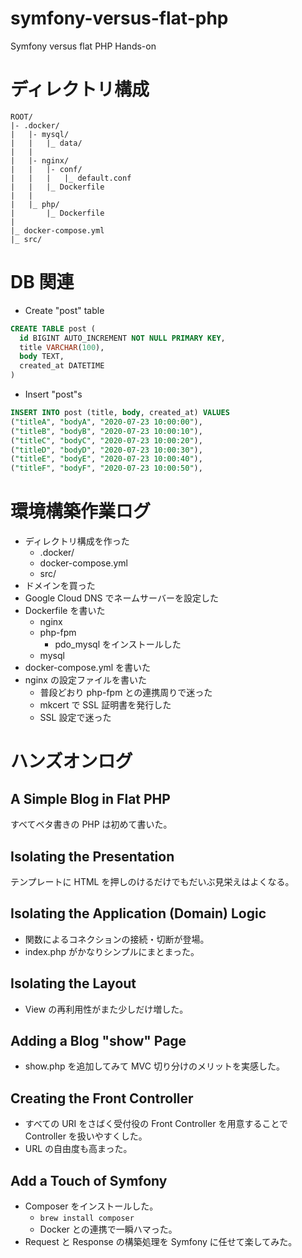 # symfony-versus-flat-php

Symfony versus flat PHP Hands-on

# ディレクトリ構成

```
ROOT/
|- .docker/
|   |- mysql/
|   |   |_ data/
|   |
|   |- nginx/
|   |   |- conf/
|   |   |   |_ default.conf
|   |   |_ Dockerfile
|   |
|   |_ php/
|       |_ Dockerfile
|
|_ docker-compose.yml
|_ src/
```

# DB 関連

- Create "post" table

```sql
CREATE TABLE post (
  id BIGINT AUTO_INCREMENT NOT NULL PRIMARY KEY,
  title VARCHAR(100),
  body TEXT,
  created_at DATETIME
)
```

- Insert "post"s

```sql
INSERT INTO post (title, body, created_at) VALUES
("titleA", "bodyA", "2020-07-23 10:00:00"),
("titleB", "bodyB", "2020-07-23 10:00:10"),
("titleC", "bodyC", "2020-07-23 10:00:20"),
("titleD", "bodyD", "2020-07-23 10:00:30"),
("titleE", "bodyE", "2020-07-23 10:00:40"),
("titleF", "bodyF", "2020-07-23 10:00:50"),
```

# 環境構築作業ログ

- ディレクトリ構成を作った
  - .docker/
  - docker-compose.yml
  - src/
- ドメインを買った
- Google Cloud DNS でネームサーバーを設定した
- Dockerfile を書いた
  - nginx
  - php-fpm
    - pdo_mysql をインストールした
  - mysql
- docker-compose.yml を書いた
- nginx の設定ファイルを書いた
  - 普段どおり php-fpm との連携周りで迷った
  - mkcert で SSL 証明書を発行した
  - SSL 設定で迷った

# ハンズオンログ

## A Simple Blog in Flat PHP

すべてベタ書きの PHP は初めて書いた。

## Isolating the Presentation

テンプレートに HTML を押しのけるだけでもだいぶ見栄えはよくなる。

## Isolating the Application (Domain) Logic

- 関数によるコネクションの接続・切断が登場。
- index.php がかなりシンプルにまとまった。

## Isolating the Layout

- View の再利用性がまた少しだけ増した。

## Adding a Blog "show" Page

- show.php を追加してみて MVC 切り分けのメリットを実感した。

## Creating the Front Controller

- すべての URI をさばく受付役の Front Controller を用意することで Controller を扱いやすくした。
- URL の自由度も高まった。

## Add a Touch of Symfony

- Composer をインストールした。
  - `brew install composer`
  - Docker との連携で一瞬ハマった。
- Request と Response の構築処理を Symfony に任せて楽してみた。
